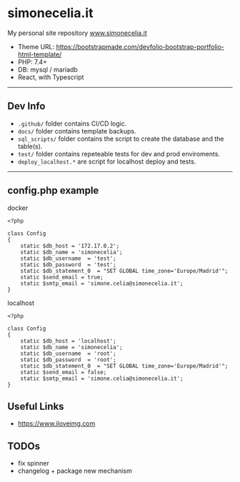 # simonecelia.it

My personal site repository www.simonecelia.it

+ Theme URL: https://bootstrapmade.com/devfolio-bootstrap-portfolio-html-template/
+ PHP: 7.4+
+ DB: mysql / mariadb
+ React, with Typescript

---

## Dev Info

+ ```.github/``` folder contains CI/CD logic.
+ ```docs/``` folder contains template backups.
+ ```sql_scripts/``` folder contains the script to create the database and the table(s).
+ ```test/``` folder contains repeteable tests for dev and prod enviroments.
+ ```deploy_localhost.*``` are script for localhost deploy and tests.

---

## config.php example

docker

```injectablephp
<?php

class Config
{
	static $db_host = '172.17.0.2';
	static $db_name = 'simonecelia';
	static $db_username  = 'test';
	static $db_password  = 'test';
	static $db_statement_0  = "SET GLOBAL time_zone='Europe/Madrid'";
	static $send_email = true;
	static $smtp_email = 'simone.celia@simonecelia.it';
}
```

localhost

```injectablephp
<?php

class Config
{
	static $db_host = 'localhost';
	static $db_name = 'simonecelia';
	static $db_username  = 'root';
	static $db_password  = 'root';
	static $db_statement_0  = "SET GLOBAL time_zone='Europe/Madrid'";
	static $send_email = false;
	static $smtp_email = 'simone.celia@simonecelia.it';
}
```

## Useful Links

+ https://www.iloveimg.com

## TODOs

+ fix spinner
+ changelog + package new mechanism
